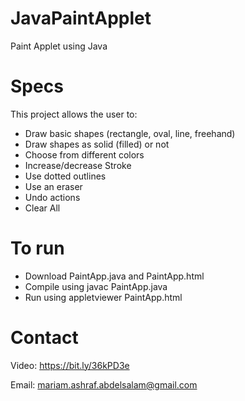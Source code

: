 # JavaPaintApplet
Paint Applet using Java

# Specs
This project allows the user to:
  - Draw basic shapes (rectangle, oval, line, freehand)
  - Draw shapes as solid (filled) or not
  - Choose from different colors
  - Increase/decrease Stroke
  - Use dotted outlines
  - Use an eraser
  - Undo actions
  - Clear All

# To run
  - Download PaintApp.java and PaintApp.html
  - Compile using javac PaintApp.java
  - Run using appletviewer PaintApp.html

# Contact
Video: https://bit.ly/36kPD3e

Email: mariam.ashraf.abdelsalam@gmail.com
